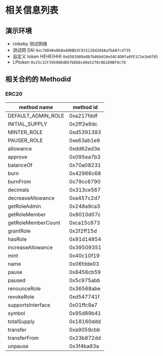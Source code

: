 # 相关信息列表

## 演示环境

- rinkeby 测试网络
- 测试网 DAI `0xc7AD46e0b8a400Bb3C915120d284AafbA8fc4735`
- 自定义 token HEHE(HH) `0x6583989a0b7b86b026e50C4D0fa0FE1C5e3e8f85`
- LPtoken `0x25c1CF39598DdD67bD68cA9e52f0c861D9Bf4c70`

## 相关合约的 Methodid

### ERC20

| method name        | method id  |
| ------------------ | ---------- |
| DEFAULT_ADMIN_ROLE | 0xa217fddf |
| INITIAL_SUPPLY     | 0x2ff2e9dc |
| MINTER_ROLE        | 0xd5391393 |
| PAUSER_ROLE        | 0xe63ab1e9 |
| allowance          | 0xdd62ed3e |
| approve            | 0x095ea7b3 |
| balanceOf          | 0x70a08231 |
| burn               | 0x42966c68 |
| burnFrom           | 0x79cc6790 |
| decimals           | 0x313ce567 |
| decreaseAllowance  | 0xa457c2d7 |
| getRoleAdmin       | 0x248a9ca3 |
| getRoleMember      | 0x9010d07c |
| getRoleMemberCount | 0xca15c873 |
| grantRole          | 0x2f2ff15d |
| hasRole            | 0x91d14854 |
| increaseAllowance  | 0x39509351 |
| mint               | 0x40c10f19 |
| name               | 0x06fdde03 |
| pause              | 0x8456cb59 |
| paused             | 0x5c975abb |
| renounceRole       | 0x36568abe |
| revokeRole         | 0xd547741f |
| supportsInterface  | 0x01ffc9a7 |
| symbol             | 0x95d89b41 |
| totalSupply        | 0x18160ddd |
| transfer           | 0xa9059cbb |
| transferFrom       | 0x23b872dd |
| unpause            | 0x3f4ba83a |
